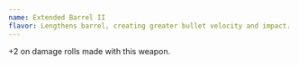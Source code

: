```yaml
---
name: Extended Barrel II
flavor: Lengthens barrel, creating greater bullet velocity and impact.
---
```

+2 on damage rolls made with this weapon.
